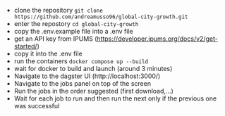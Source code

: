 - clone the repository ``git clone https://github.com/andreamusso96/global-city-growth.git``
- enter the repostory ``cd global-city-growth``
- copy the .env.example file into a .env file
- get an API key from IPUMS (https://developer.ipums.org/docs/v2/get-started/)
- copy it into the .env file
- run the containers  ``docker compose up --build``
- wait for docker to build and launch (around 3 minutes)
- Navigate to the dagster UI (http://localhost:3000/)
- Navigate to the jobs panel on top of the screen
- Run the jobs in the order suggested (first download,...)
- Wait for each job to run and then run the next only if the previous one was successful